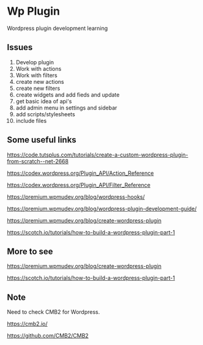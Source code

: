 # Wp Plugin
Wordpress plugin development learning 

## Issues
1. Develop plugin
2. Work with actions
3. Work with filters
4. create new actions
5. create new filters
6. create widgets and add fieds and update
7. get basic idea of api's
8. add admin menu in settings and sidebar
9. add scripts/stylesheets
10. include files



## Some useful links

https://code.tutsplus.com/tutorials/create-a-custom-wordpress-plugin-from-scratch--net-2668

https://codex.wordpress.org/Plugin_API/Action_Reference

https://codex.wordpress.org/Plugin_API/Filter_Reference

https://premium.wpmudev.org/blog/wordpress-hooks/

https://premium.wpmudev.org/blog/wordpress-plugin-development-guide/

https://premium.wpmudev.org/blog/create-wordpress-plugin

https://scotch.io/tutorials/how-to-build-a-wordpress-plugin-part-1

## More to see
https://premium.wpmudev.org/blog/create-wordpress-plugin

https://scotch.io/tutorials/how-to-build-a-wordpress-plugin-part-1

## Note
Need to check CMB2 for Wordpress.

https://cmb2.io/

https://github.com/CMB2/CMB2